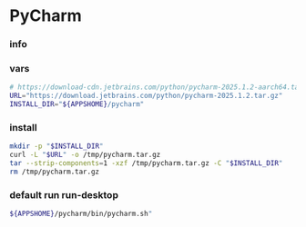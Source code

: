 # PyCharm

### info

### vars
```sh
# https://download-cdn.jetbrains.com/python/pycharm-2025.1.2-aarch64.tar.gz
URL="https://download.jetbrains.com/python/pycharm-2025.1.2.tar.gz"
INSTALL_DIR="${APPSHOME}/pycharm"
```

### install
```sh
mkdir -p "$INSTALL_DIR"
curl -L "$URL" -o /tmp/pycharm.tar.gz
tar --strip-components=1 -xzf /tmp/pycharm.tar.gz -C "$INSTALL_DIR"
rm /tmp/pycharm.tar.gz
```

### default run run-desktop
```sh
${APPSHOME}/pycharm/bin/pycharm.sh"
```

